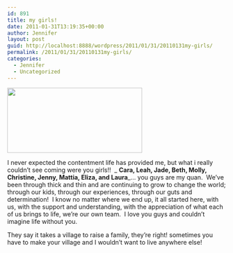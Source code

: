 ```yaml
---
id: 891
title: my girls!
date: 2011-01-31T13:19:35+00:00
author: Jennifer
layout: post
guid: http://localhost:8888/wordpress/2011/01/31/20110131my-girls/
permalink: /2011/01/31/20110131my-girls/
categories:
  - Jennifer
  - Uncategorized
---
```

<a rel="attachment wp-att-988" href="http://static.squarespace.com/static/50db6bb3e4b015296cd43789/50dfa5b1e4b0dc6320e0b5ea/50dfa5efe4b0dc6320e0bd38/1356834287856/?format=original"><img title="img_0820_edit" height="150" alt="" width="310" class="alignnone size-thumbnail wp-image-988" src="http://static.squarespace.com/static/50db6bb3e4b015296cd43789/50dfa5b1e4b0dc6320e0b5ea/50dfa5b3e4b0dc6320e0b825/1296479943000/?format=original" /></a>
  
I never expected the contentment life has provided me, but what i really couldn&#8217;t see coming were you girls!!  _ **Cara, Leah, Jade, Beth, Molly, Christine, Jenny, Mattia, Eliza, and Laura**_&#8230; you guys are my quan.  We&#8217;ve been through thick and thin and are continuing to grow to change the world; through our kids, through our experiences, through our guts and determination!  I know no matter where we end up, it all started here, with us, with the support and understanding, with the appreciation of what each of us brings to life, we&#8217;re our own team.  I love you guys and couldn&#8217;t imagine life without you.

They say it takes a village to raise a family, they&#8217;re right! sometimes you have to make your village and I wouldn&#8217;t want to live anywhere else!
